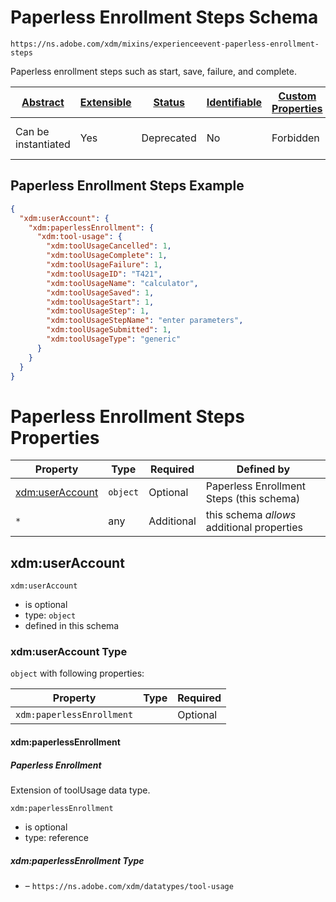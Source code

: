 
# Paperless Enrollment Steps Schema

```
https://ns.adobe.com/xdm/mixins/experienceevent-paperless-enrollment-steps
```

Paperless enrollment steps such as start, save, failure, and complete. 

| [Abstract](../../../abstract.md) | [Extensible](../../../extensions.md) | [Status](../../../status.md) | [Identifiable](../../../id.md) | [Custom Properties](../../../extensions.md) | [Additional Properties](../../../extensions.md) | Defined In |
|----------------------------------|--------------------------------------|------------------------------|--------------------------------|---------------------------------------------|-------------------------------------------------|------------|
| Can be instantiated | Yes | Deprecated | No | Forbidden | Permitted | [mixins/deprecated/experienceevent-paperless-enrollment-steps.schema.json](mixins/deprecated/experienceevent-paperless-enrollment-steps.schema.json) |

## Paperless Enrollment Steps Example
```json
{
  "xdm:userAccount": {
    "xdm:paperlessEnrollment": {
      "xdm:tool-usage": {
        "xdm:toolUsageCancelled": 1,
        "xdm:toolUsageComplete": 1,
        "xdm:toolUsageFailure": 1,
        "xdm:toolUsageID": "T421",
        "xdm:toolUsageName": "calculator",
        "xdm:toolUsageSaved": 1,
        "xdm:toolUsageStart": 1,
        "xdm:toolUsageStep": 1,
        "xdm:toolUsageStepName": "enter parameters",
        "xdm:toolUsageSubmitted": 1,
        "xdm:toolUsageType": "generic"
      }
    }
  }
}
```

# Paperless Enrollment Steps Properties

| Property | Type | Required | Defined by |
|----------|------|----------|------------|
| [xdm:userAccount](#xdmuseraccount) | `object` | Optional | Paperless Enrollment Steps (this schema) |
| `*` | any | Additional | this schema *allows* additional properties |

## xdm:userAccount


`xdm:userAccount`
* is optional
* type: `object`
* defined in this schema

### xdm:userAccount Type


`object` with following properties:


| Property | Type | Required |
|----------|------|----------|
| `xdm:paperlessEnrollment`|  | Optional |



#### xdm:paperlessEnrollment
##### Paperless Enrollment

Extension of toolUsage data type.

`xdm:paperlessEnrollment`
* is optional
* type: reference

##### xdm:paperlessEnrollment Type


* []() – `https://ns.adobe.com/xdm/datatypes/tool-usage`









